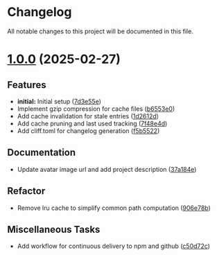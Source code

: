 # Changelog

All notable changes to this project will be documented in this file.

# [1.0.0](https://github.com/amarislabs/bun-plugin-dts/tree/v1.0.0) (2025-02-27)

## <!-- 0 -->Features

- **initial:** Initial setup ([7d3e55e](https://github.com/amarislabs/bun-plugin-dts/commit/7d3e55efc7131fb37ba3adc81cd6beb1a560d475))
- Implement gzip compression for cache files ([b6553e0](https://github.com/amarislabs/bun-plugin-dts/commit/b6553e0e103935e5d6b5eae95fe7355e97003894))
- Add cache invalidation for stale entries ([1d2612d](https://github.com/amarislabs/bun-plugin-dts/commit/1d2612d44afe04f459f132c967875ed81c9a8de3))
- Add cache pruning and last used tracking ([7f48e4d](https://github.com/amarislabs/bun-plugin-dts/commit/7f48e4d6ec056202d7781a2013e604efaf9fa60a))
- Add cliff.toml for changelog generation ([f5b5522](https://github.com/amarislabs/bun-plugin-dts/commit/f5b5522c408d914e83506476e5f32f28a2080700))

## <!-- 2 -->Documentation

- Update avatar image url and add project description ([37a184e](https://github.com/amarislabs/bun-plugin-dts/commit/37a184ed5c2a0e91940809b39a73cd6515412284))

## <!-- 4 -->Refactor

- Remove lru cache to simplify common path computation ([906e78b](https://github.com/amarislabs/bun-plugin-dts/commit/906e78b050aaa3df1cc149b8117b6d7594473de2))

## <!-- 7 -->Miscellaneous Tasks

- Add workflow for continuous delivery to npm and github ([c50d72c](https://github.com/amarislabs/bun-plugin-dts/commit/c50d72ceeddc4ada6af25581fb3feca85e8771df))

